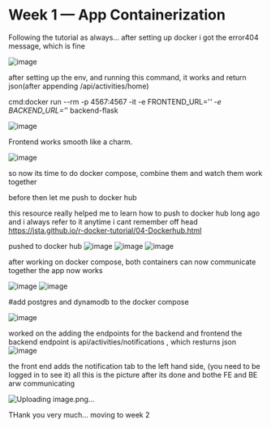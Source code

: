 # Week 1 — App Containerization

Following the tutorial as always... after setting up docker i got the error404 message, which is fine

![image](https://user-images.githubusercontent.com/73601265/221247442-0967d186-b11e-4bb3-8a5d-22a88855eced.png)


after setting up the env, and running this command, it works and return json(after appending /api/activities/home)

cmd:docker run --rm -p 4567:4567 -it -e FRONTEND_URL='*' -e BACKEND_URL='*' backend-flask

![image](https://user-images.githubusercontent.com/73601265/221248074-5df860db-f63b-43e7-b56f-c65a10a57ff3.png)

Frontend works smooth like a charm.

![image](https://user-images.githubusercontent.com/73601265/221248374-c64fa799-70d3-4f33-8d3c-16a9d49485d6.png)

so now its time to do docker compose, combine them and watch them work together

before then let me push to docker hub

this resource really helped me to learn how to push to docker hub long ago and i always refer to it anytime i cant remember off head
https://jsta.github.io/r-docker-tutorial/04-Dockerhub.html

pushed to docker hub
![image](https://user-images.githubusercontent.com/73601265/221343894-e75ec0df-c3cd-4f49-89f7-ac03dc91777c.png)
![image](https://user-images.githubusercontent.com/73601265/221343907-066b0a8e-0e68-44b8-86e5-1bb2de3d5f53.png)
![image](https://user-images.githubusercontent.com/73601265/221343971-f50ac154-1a5e-4cad-a68b-4971152ef175.png)

after working on docker compose, both containers can now communicate together the app now works

![image](https://user-images.githubusercontent.com/73601265/221356624-450e18fe-e917-4e8f-b329-74ce236ebc28.png)
![image](https://user-images.githubusercontent.com/73601265/221356713-a32cb6f5-b216-4b8d-aabc-84e583f62d8f.png)

#add postgres and dynamodb to the docker compose 

![image](https://user-images.githubusercontent.com/73601265/221359401-76a40672-f592-423a-b27d-d5b0c96d4801.png)

worked on the adding the endpoints for the backend and frontend
the backend endpoint is api/activities/notifications , which resturns json
![image](https://user-images.githubusercontent.com/73601265/222828853-fe20e1c0-4d17-4aac-8794-d31ca2b071bb.png)

the front end adds the notification tab to the left hand side, (you need to be logged in to see it)
all this is the picture after its done and bothe FE and BE arw communicating

![Uploading image.png…]()

THank you very much... moving to week 2

